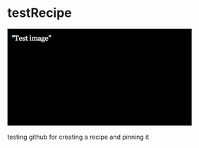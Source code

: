 # testRecipe
![test image](https://raw.githubusercontent.com/dudgeon/testRecipe/master/test-image.png)

testing github for creating a recipe and pinning it
